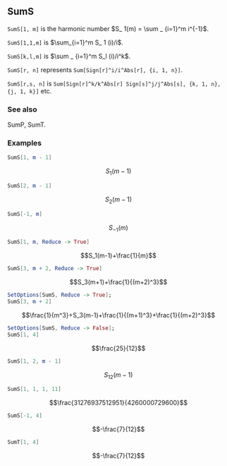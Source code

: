 ##  SumS 

`SumS[1, m]` is the harmonic number $S_ 1(m) = \sum _ {i=1}^m i^{-1}$. 

`SumS[1,1,m]` is $\sum_{i=1}^m S_ 1 (i)/i$. 

`SumS[k,l,m]` is $\sum _ {i=1}^m S_l (i)/i^k$. 

`SumS[r, n]` represents `Sum[Sign[r]^i/i^Abs[r], {i, 1, n}]`. 

`SumS[r,s, n]` is `Sum[Sign[r]^k/k^Abs[r] Sign[s]^j/j^Abs[s], {k, 1, n}, {j, 1, k}]` etc.

###  See also 

SumP, SumT.

###  Examples 

```mathematica
SumS[1, m - 1]
```

$$S_1(m-1)$$

```mathematica
SumS[2, m - 1]
```

$$S_2(m-1)$$

```mathematica
SumS[-1, m]
```

$$S_{-1}(m)$$

```mathematica
SumS[1, m, Reduce -> True]
```

$$S_1(m-1)+\frac{1}{m}$$

```mathematica
SumS[3, m + 2, Reduce -> True]
```

$$S_3(m+1)+\frac{1}{(m+2)^3}$$

```mathematica
SetOptions[SumS, Reduce -> True];
SumS[3, m + 2]
```

$$\frac{1}{m^3}+S_3(m-1)+\frac{1}{(m+1)^3}+\frac{1}{(m+2)^3}$$

```mathematica
SetOptions[SumS, Reduce -> False];
SumS[1, 4]
```

$$\frac{25}{12}$$

```mathematica
SumS[1, 2, m - 1]
```

$$S_{12}(m-1)$$

```mathematica
SumS[1, 1, 1, 11]
```

$$\frac{31276937512951}{4260000729600}$$

```mathematica
SumS[-1, 4]
```

$$-\frac{7}{12}$$

```mathematica
SumT[1, 4]
```

$$-\frac{7}{12}$$